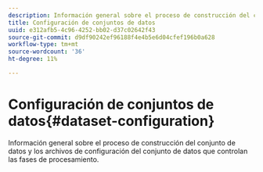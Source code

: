 ```yaml
---
description: Información general sobre el proceso de construcción del conjunto de datos y los archivos de configuración del conjunto de datos que controlan las fases de procesamiento.
title: Configuración de conjuntos de datos
uuid: e312afb5-4c96-4252-bb02-d37c02642f43
source-git-commit: d9df90242ef96188f4e4b5e6d04cfef196b0a628
workflow-type: tm+mt
source-wordcount: '36'
ht-degree: 11%

---
```



# Configuración de conjuntos de datos{#dataset-configuration}

Información general sobre el proceso de construcción del conjunto de datos y los archivos de configuración del conjunto de datos que controlan las fases de procesamiento.

